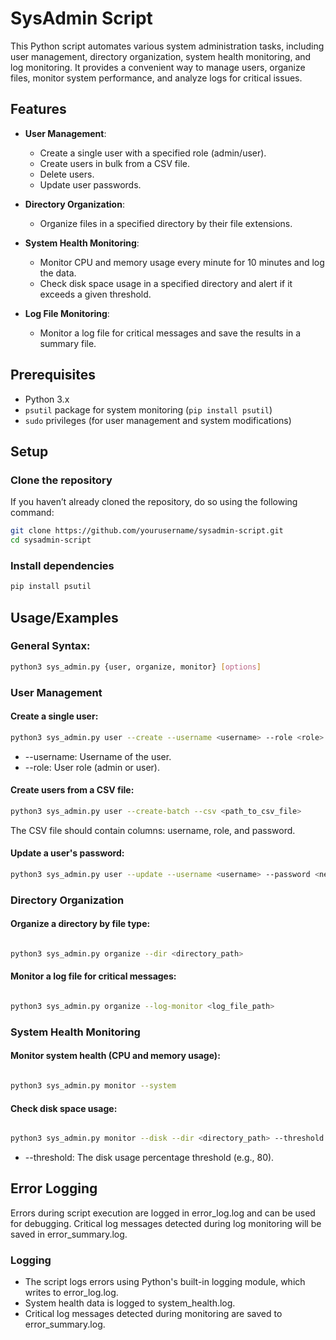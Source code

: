 
# SysAdmin Script

This Python script automates various system administration tasks, including user management, directory organization, system health monitoring, and log monitoring. It provides a convenient way to manage users, organize files, monitor system performance, and analyze logs for critical issues.

## Features
- **User Management**:
  - Create a single user with a specified role (admin/user).
  - Create users in bulk from a CSV file.
  - Delete users.
  - Update user passwords.

- **Directory Organization**:
  - Organize files in a specified directory by their file extensions.

- **System Health Monitoring**:
  - Monitor CPU and memory usage every minute for 10 minutes and log the data.
  - Check disk space usage in a specified directory and alert if it exceeds a given threshold.

- **Log File Monitoring**:
  - Monitor a log file for critical messages and save the results in a summary file.

## Prerequisites
- Python 3.x
- `psutil` package for system monitoring (`pip install psutil`)
- `sudo` privileges (for user management and system modifications)

## Setup

### Clone the repository
If you haven’t already cloned the repository, do so using the following command:

```bash
git clone https://github.com/yourusername/sysadmin-script.git
cd sysadmin-script
```
### Install dependencies

```bash
pip install psutil

```




## Usage/Examples

### General Syntax:

```bash
python3 sys_admin.py {user, organize, monitor} [options]

```

### User Management
#### Create a single user:

```bash
python3 sys_admin.py user --create --username <username> --role <role>
```
- --username: Username of the user.
- --role: User role (admin or user).

#### Create users from a CSV file:

```bash
python3 sys_admin.py user --create-batch --csv <path_to_csv_file>

```
The CSV file should contain columns: username, role, and password.

#### Update a user's password:

```bash
python3 sys_admin.py user --update --username <username> --password <new_password>

```

### Directory Organization

#### Organize a directory by file type:

```bash

python3 sys_admin.py organize --dir <directory_path>

```

#### Monitor a log file for critical messages:

```bash

python3 sys_admin.py organize --log-monitor <log_file_path>

```
### System Health Monitoring


#### Monitor system health (CPU and memory usage):
```bash

python3 sys_admin.py monitor --system

```

#### Check disk space usage:

```bash

python3 sys_admin.py monitor --disk --dir <directory_path> --threshold <disk_usage_threshold>

```
- --threshold: The disk usage percentage threshold (e.g., 80).


## Error Logging

Errors during script execution are logged in error_log.log and can be used for debugging. Critical log messages detected during log monitoring will be saved in error_summary.log.

### Logging
- The script logs errors using Python's built-in logging module, which writes to error_log.log.
- System health data is logged to system_health.log.
- Critical log messages detected during monitoring are saved to error_summary.log.
